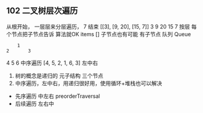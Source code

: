 ## 102 二叉树层次遍历

从根开始， 一层层来分层遍历， 7 结束
[[3], [9, 20], [15, 7]]
          3
      9       20
            15  7
按层 每个节点把子节点告诉 算法就OK
items [] 子节点也有可能 有子节点
队列 Queue

        1
    2       3
  4   5   6 
中序遍历  [4, 5, 2, 1, 6, 3]
左中右
1. 树的概念是递归的
  元子结构 三个节点
2. 中序遍历，左中右，用递归很好用，使用循环+堆栈也可以解决

- 先序遍历 中左右 preorderTraversal
- 后续遍历 左右中
